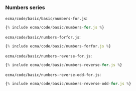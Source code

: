 ### Numbers series

`ecma/code/basic/basic/numbers-for.js`:
```js
{% include ecma/code/basic/numbers-for.js %}
```

`ecma/code/basic/numbers-forfor.js`:
```js
{% include ecma/code/basic/numbers-forfor.js %}
```

`ecma/code/basic/numbers-reverse-for.js`:
```js
{% include ecma/code/basic/numbers-reverse-for.js %}
```

`ecma/code/basic/numbers-reverse-odd-for.js`:
```js
{% include ecma/code/basic/numbers-reverse-odd-for.js %}
```